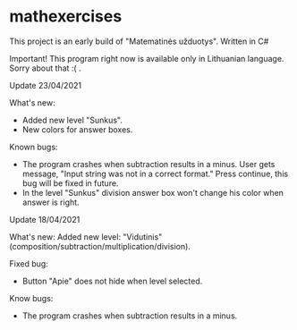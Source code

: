 # mathexercises
This project is an early build of "Matematinės užduotys".
Written in C# 

Important! 
This program right now is available only in Lithuanian language. Sorry about that :( .

Update 23/04/2021

What's new:
- Added new level "Sunkus".
- New colors for answer boxes.

Known bugs:
- The program crashes when subtraction results in a minus. User gets message, "Input string was not in a correct format." Press continue, this bug will be fixed in future.
- In the level "Sunkus"  division answer box won't change his color when answer is right.


Update 18/04/2021

What's new:
Added new level: "Vidutinis" (composition/subtraction/multiplication/division).

Fixed bug: 
- Button "Apie" does not hide when level selected.

Know bugs:
- The program crashes when subtraction results in a minus.

